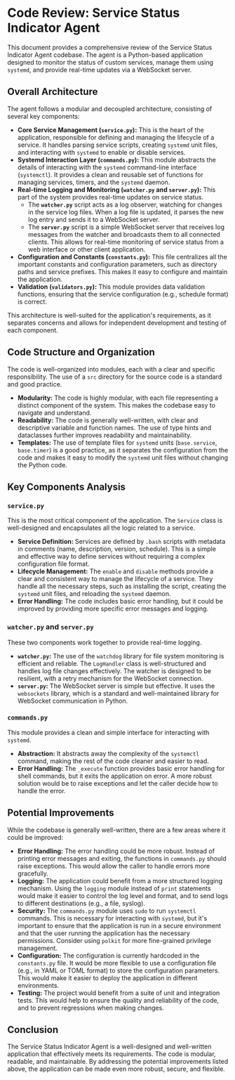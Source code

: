 # Code Review: Service Status Indicator Agent

This document provides a comprehensive review of the Service Status Indicator Agent codebase. The agent is a Python-based application designed to monitor the status of custom services, manage them using `systemd`, and provide real-time updates via a WebSocket server.

## Overall Architecture

The agent follows a modular and decoupled architecture, consisting of several key components:

- **Core Service Management (`service.py`):** This is the heart of the application, responsible for defining and managing the lifecycle of a service. It handles parsing service scripts, creating `systemd` unit files, and interacting with `systemd` to enable or disable services.
- **Systemd Interaction Layer (`commands.py`):** This module abstracts the details of interacting with the `systemd` command-line interface (`systemctl`). It provides a clean and reusable set of functions for managing services, timers, and the `systemd` daemon.
- **Real-time Logging and Monitoring (`watcher.py` and `server.py`):** This part of the system provides real-time updates on service status.
    - The **`watcher.py`** script acts as a log observer, watching for changes in the service log files. When a log file is updated, it parses the new log entry and sends it to a WebSocket server.
    - The **`server.py`** script is a simple WebSocket server that receives log messages from the watcher and broadcasts them to all connected clients. This allows for real-time monitoring of service status from a web interface or other client application.
- **Configuration and Constants (`constants.py`):** This file centralizes all the important constants and configuration parameters, such as directory paths and service prefixes. This makes it easy to configure and maintain the application.
- **Validation (`validators.py`):** This module provides data validation functions, ensuring that the service configuration (e.g., schedule format) is correct.

This architecture is well-suited for the application's requirements, as it separates concerns and allows for independent development and testing of each component.

## Code Structure and Organization

The code is well-organized into modules, each with a clear and specific responsibility. The use of a `src` directory for the source code is a standard and good practice.

- **Modularity:** The code is highly modular, with each file representing a distinct component of the system. This makes the codebase easy to navigate and understand.
- **Readability:** The code is generally well-written, with clear and descriptive variable and function names. The use of type hints and dataclasses further improves readability and maintainability.
- **Templates:** The use of template files for `systemd` units (`base.service`, `base.timer`) is a good practice, as it separates the configuration from the code and makes it easy to modify the `systemd` unit files without changing the Python code.

## Key Components Analysis

### `service.py`

This is the most critical component of the application. The `Service` class is well-designed and encapsulates all the logic related to a service.

- **Service Definition:** Services are defined by `.bash` scripts with metadata in comments (name, description, version, schedule). This is a simple and effective way to define services without requiring a complex configuration file format.
- **Lifecycle Management:** The `enable` and `disable` methods provide a clear and consistent way to manage the lifecycle of a service. They handle all the necessary steps, such as installing the script, creating the `systemd` unit files, and reloading the `systemd` daemon.
- **Error Handling:** The code includes basic error handling, but it could be improved by providing more specific error messages and logging.

### `watcher.py` and `server.py`

These two components work together to provide real-time logging.

- **`watcher.py`:** The use of the `watchdog` library for file system monitoring is efficient and reliable. The `LogHandler` class is well-structured and handles log file changes effectively. The watcher is designed to be resilient, with a retry mechanism for the WebSocket connection.
- **`server.py`:** The WebSocket server is simple but effective. It uses the `websockets` library, which is a standard and well-maintained library for WebSocket communication in Python.

### `commands.py`

This module provides a clean and simple interface for interacting with `systemd`.

- **Abstraction:** It abstracts away the complexity of the `systemctl` command, making the rest of the code cleaner and easier to read.
- **Error Handling:** The `_execute` function provides basic error handling for shell commands, but it exits the application on error. A more robust solution would be to raise exceptions and let the caller decide how to handle the error.

## Potential Improvements

While the codebase is generally well-written, there are a few areas where it could be improved:

- **Error Handling:** The error handling could be more robust. Instead of printing error messages and exiting, the functions in `commands.py` should raise exceptions. This would allow the caller to handle errors more gracefully.
- **Logging:** The application could benefit from a more structured logging mechanism. Using the `logging` module instead of `print` statements would make it easier to control the log level and format, and to send logs to different destinations (e.g., a file, syslog).
- **Security:** The `commands.py` module uses `sudo` to run `systemctl` commands. This is necessary for interacting with `systemd`, but it's important to ensure that the application is run in a secure environment and that the user running the application has the necessary permissions. Consider using `polkit` for more fine-grained privilege management.
- **Configuration:** The configuration is currently hardcoded in the `constants.py` file. It would be more flexible to use a configuration file (e.g., in YAML or TOML format) to store the configuration parameters. This would make it easier to deploy the application in different environments.
- **Testing:** The project would benefit from a suite of unit and integration tests. This would help to ensure the quality and reliability of the code, and to prevent regressions when making changes.

## Conclusion

The Service Status Indicator Agent is a well-designed and well-written application that effectively meets its requirements. The code is modular, readable, and maintainable. By addressing the potential improvements listed above, the application can be made even more robust, secure, and flexible.
